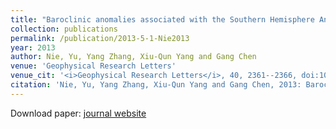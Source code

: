 ```yaml
---
title: "Baroclinic anomalies associated with the Southern Hemisphere Annular Mode: Roles of synoptic and low-frequency eddies"
collection: publications
permalink: /publication/2013-5-1-Nie2013
year: 2013
author: Nie, Yu, Yang Zhang, Xiu-Qun Yang and Gang Chen
venue: 'Geophysical Research Letters'
venue_cit: '<i>Geophysical Research Letters</i>, 40, 2361--2366, doi:10.1002/grl.50396.'
citation: 'Nie, Yu, Yang Zhang, Xiu-Qun Yang and Gang Chen, 2013: Baroclinic anomalies associated with the Southern Hemisphere Annular Mode: Roles of synoptic and low-frequency eddies, <i>Geophysical Research Letters</i>, 40, 2361--2366, doi:10.1002/grl.50396.'
---
```

Download paper: [journal website](http://doi.wiley.com/10.1002/grl.50396)
